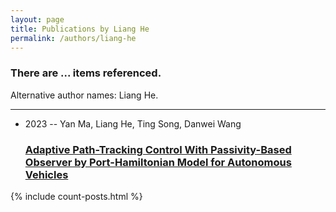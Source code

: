 ```yaml
---
layout: page
title: Publications by Liang He
permalink: /authors/liang-he
---
```


<h3 id="number-posts">There are ... items referenced.</h3>
<p id='info-authors'>Alternative author names: Liang He.</p>
<hr />
<ul class="post-list">
<li><span class='post-meta'>2023 -- Yan Ma, Liang He, Ting Song, Danwei Wang</span><h3><a class='post-link' href="{{ site.baseurl }}/adaptive-path-tracking-control-with-passivity-based-observer-by-port-hamiltonian-model-for-autonomous-vehicles">Adaptive Path-Tracking Control With Passivity-Based Observer by Port-Hamiltonian Model for Autonomous Vehicles</a></h3></li>

</ul>
{% include count-posts.html %}
